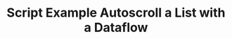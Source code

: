 ---
layout: article
title: Script Example Autoscroll a List with a Dataflow
description: 
  - Script example on how to filter a data source every 5 seconds with a dataflow. The index gets incremented and this leads to autoscrolling of a list. At the end of the list it starts with the first entries again.
lang: en
weight: 500
isDraft: true
ref: Script-Example-Autoscroll-List
category:
  - Scripting
image: Script-Example-Autoscroll-List-en.png
image_thumbnail: 
download: Script-Example-Autoscroll-List-en.pbmx
overview_description:
overview_benefits:
overview_data_sources:
---